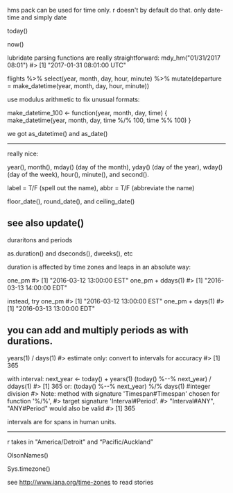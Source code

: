  hms pack can be used for time only.
 r doesn't by default do that. only date-time and simply date
 
 today()
 
 now()
 
lubridate parsing functions are really straightforward: 
mdy_hm("01/31/2017 08:01")
#> [1] "2017-01-31 08:01:00 UTC"


flights %>% 
  select(year, month, day, hour, minute) %>% 
  mutate(departure = make_datetime(year, month, day, hour, minute))
  
use modulus arithmetic to fix unusual formats:

make_datetime_100 <- function(year, month, day, time) {
  make_datetime(year, month, day, time %/% 100, time %% 100)
}

we got
as_datetime() and as_date()

--------
really nice:

year(), month(), mday() (day of the month), yday() (day of the year), wday() (day of the week), hour(), minute(), and second().


label = T/F (spell out the name), abbr = T/F (abbreviate the name)


floor_date(), round_date(), and ceiling_date()

see also
update()
-------

duraritons and periods

as.duration() and dseconds(), dweeks(), etc


duration is affected by time zones and leaps in an absolute way:

one_pm
#> [1] "2016-03-12 13:00:00 EST"
one_pm + ddays(1)
#> [1] "2016-03-13 14:00:00 EDT"

instead, try
one_pm
#> [1] "2016-03-12 13:00:00 EST"
one_pm + days(1)
#> [1] "2016-03-13 13:00:00 EDT"

you can add and multiply periods as with durations.
--------

years(1) / days(1)
#> estimate only: convert to intervals for accuracy
#> [1] 365

with interval:
next_year <- today() + years(1)
(today() %--% next_year) / ddays(1)
#> [1] 365
or:
(today() %--% next_year) %/% days(1) #integer division
#> Note: method with signature 'Timespan#Timespan' chosen for function '%/%',
#>  target signature 'Interval#Period'.
#>  "Interval#ANY", "ANY#Period" would also be valid
#> [1] 365

intervals are for spans in human units.

-------

r takes in "America/Detroit" and “Pacific/Auckland”

OlsonNames()

Sys.timezone()

see http://www.iana.org/time-zones to read stories




